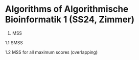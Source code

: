 # Algorithms of Algorithmische Bioinformatik 1 (SS24, Zimmer)

1.   MSS

1.1  SMSS

1.2  MSS for all maximum scores (overlapping)
